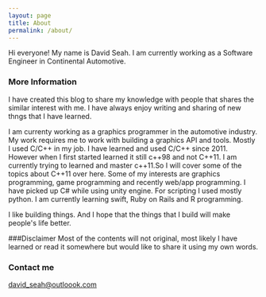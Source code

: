 ```yaml
---
layout: page
title: About
permalink: /about/
---
```


Hi everyone! My name is David Seah. I am currently working as a Software Engineer in Continental Automotive. 

### More Information
I have created this blog to share my knowledge with people that shares the similar interest with me. I have always enjoy writing and sharing of new thngs that I have learned. 

I am currenty working as a graphics programmer in the automotive industry. My work requires me to work with building a graphics API and tools. Mostly I used C/C++ in my job. I have learned and used C/C++ since 2011. However when I first started learned it still c++98 and not C++11. I am currently trying to learned and master c++11.So I will cover some of the topics about C++11 over here. Some of my interests are graphics programming, game programming and recently web/app programming. I have picked up C# while using unity engine. For scripting I used mostly python. I am currently learning swift, Ruby on Rails and R programming. 

I like building things. And I hope that the things that I build will make people's life better. 

###Disclaimer
Most of the contents will not original, most likely I have learned or read it somewhere but would like to share it using my own words. 

### Contact me
[david_seah@outloook.com](mailto:david_seah@outlook.com)
